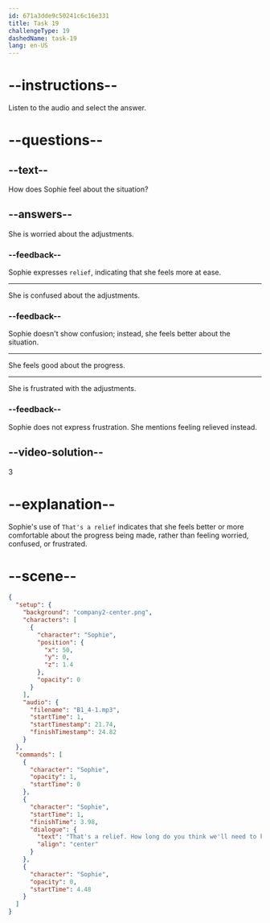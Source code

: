 ```yaml
---
id: 671a3dde9c50241c6c16e331
title: Task 19
challengeType: 19
dashedName: task-19
lang: en-US
---
```


<!-- (audio) Sophie: That's a relief. How long do you think we'll need to keep making adjustments? -->

# --instructions--

Listen to the audio and select the answer.

# --questions--

## --text--

How does Sophie feel about the situation?

## --answers--

She is worried about the adjustments.

### --feedback--

Sophie expresses `relief`, indicating that she feels more at ease.

---

She is confused about the adjustments.

### --feedback--

Sophie doesn't show confusion; instead, she feels better about the situation.

---

She feels good about the progress.

---

She is frustrated with the adjustments.

### --feedback--

Sophie does not express frustration. She mentions feeling relieved instead.

## --video-solution--

3

# --explanation--

Sophie's use of `That's a relief` indicates that she feels better or more comfortable about the progress being made, rather than feeling worried, confused, or frustrated.

# --scene--

```json
{
  "setup": {
    "background": "company2-center.png",
    "characters": [
      {
        "character": "Sophie",
        "position": {
          "x": 50,
          "y": 0,
          "z": 1.4
        },
        "opacity": 0
      }
    ],
    "audio": {
      "filename": "B1_4-1.mp3",
      "startTime": 1,
      "startTimestamp": 21.74,
      "finishTimestamp": 24.82
    }
  },
  "commands": [
    {
      "character": "Sophie",
      "opacity": 1,
      "startTime": 0
    },
    {
      "character": "Sophie",
      "startTime": 1,
      "finishTime": 3.98,
      "dialogue": {
        "text": "That's a relief. How long do you think we'll need to keep making adjustments?",
        "align": "center"
      }
    },
    {
      "character": "Sophie",
      "opacity": 0,
      "startTime": 4.48
    }
  ]
}
```
